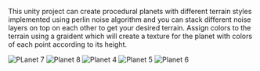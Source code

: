 This unity project can create procedural planets with different terrain styles implemented using perlin noise algorithm and you can stack different noise layers on top on each 
other to get your desired terrain. 
Assign colors to the terrain using a graident which will create a texture for the planet with colors of each point according to its height.

![PLanet 7](https://user-images.githubusercontent.com/56722344/151435911-fb2d2ece-169c-4a79-a7e7-abea8373d33f.JPG)
![Planet 8](https://user-images.githubusercontent.com/56722344/151435921-23328907-c418-403e-8016-9bcb7b8ab6d9.JPG)
![Planet 4](https://user-images.githubusercontent.com/56722344/151435382-11e31ae3-d1ad-4a26-81e2-7fb3be5db029.JPG)
![Planet 5](https://user-images.githubusercontent.com/56722344/151435393-a9fe7a96-cc1a-4981-9434-63e639aa0644.JPG)
![Planet 6](https://user-images.githubusercontent.com/56722344/151435397-6fcac682-aa93-40ab-8ba4-f021f12e115b.JPG)
